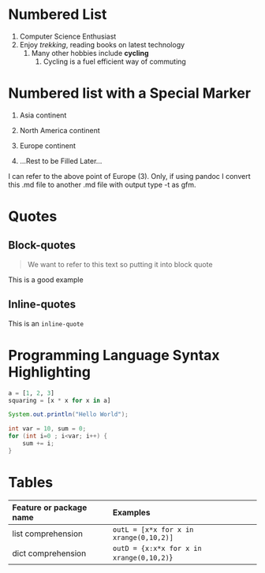 # Numbered List

1.  Computer Science Enthusiast
2.  Enjoy *trekking*, reading books on latest technology
    1.  Many other hobbies include **cycling**
        1.  Cycling is a fuel efficient way of commuting

# Numbered list with a Special Marker

1)  Asia continent

2)  North America continent

3)  Europe continent

4)  …Rest to be Filled Later…

I can refer to the above point of Europe (3). Only, if using pandoc I
convert this .md file to another .md file with output type -t as gfm.

# Quotes

## Block-quotes

> We want to refer to this text so putting it into block quote

This is a good example

## Inline-quotes

This is an `inline-quote`

# Programming Language Syntax Highlighting

``` python
a = [1, 2, 3]
squaring = [x * x for x in a]
```

``` java
System.out.println("Hello World");
```

``` cpp
int var = 10, sum = 0;
for (int i=0 ; i<var; i++) {
    sum += i;
}
```

# Tables

| Feature or package name | Examples                                 |
| :---------------------- | :--------------------------------------- |
| list comprehension      | `outL = [x*x for x in xrange(0,10,2)]`   |
| dict comprehension      | `outD = {x:x*x for x in xrange(0,10,2)`} |
